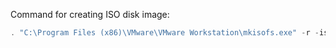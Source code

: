 Command for creating ISO disk image:
```powershell
. "C:\Program Files (x86)\VMware\VMware Workstation\mkisofs.exe" -r -iso-level 4 -output "C:\DESTINATION\Windows10_autounatted.iso" "C:\SOURCE"
```
